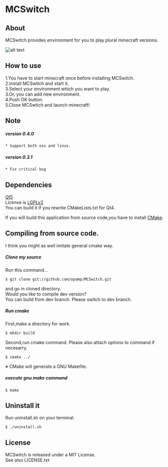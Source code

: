 MCSwitch  
========
  
## About   
MCSwitch provides environment for you to play plural minecraft versions.   

![alt text](https://dl.dropboxusercontent.com/u/23369413/pictures/MCSwitch/MCSwitch_sc.png)   

## How to use  
1.You have to start minecraft once before installing MCSwitch.  
2.Install MCSwtich and start it.  
3.Select your environment which you want to play.  
3.Or, you can add new environment.  
4.Push OK button.  
5.Close MCSwtich and launch minecraft!  
   
## Note  
##### version 0.4.0  

	* Support both osx and linux.

##### version 0.3.1  

	* Fix critical bug  


## Dependencies   
   
[Qt5](http://qt.nokia.com/)  
License is [LGPLv2](http://www.gnu.org/licenses/lgpl-2.1.html)  
You can build it if you rewrite CMakeLists.txt for Qt4.

If you will build this application from source code,you have to install [CMake](http://www.cmake.org/).  


## Compiling from source code.

I think you might as well imitate general cmake way.   


##### Clone my source  
Run this command...

	$ git clone git://github.com/opamp/MCSwitch.git  

and go in cloned directory.   
Would you like to compile dev version?  
You can build from dev branch. Please switch to dev branch.

##### Run cmake   
First,make a directory for work.  

	$ mkdir build  

Second,run cmake command. Please also attach options to command if necesarry.  

	$ cmake ../  

※ CMake will generate a GNU Makefile.  
##### execute gnu make command  

	$ make  

## Uninstall it  
Run uninstall.sh on your terminal.  

    $ ./uninstall.sh

## License  
MCSwitch is released under a MIT License.   
See also LICENSE.txt   
